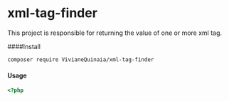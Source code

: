 # xml-tag-finder
 This project is responsible for returning the value of one or more xml tag.

####Install

```
composer require VivianeQuinaia/xml-tag-finder
```

#### Usage
```php
<?php
```